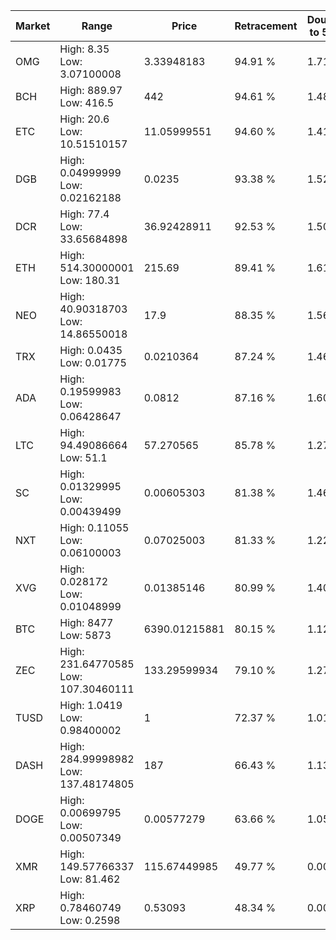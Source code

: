 | Market | Range | Price| Retracement | Doubles to 50% |
| --- | --- | --- | --- | --- |
| OMG | High: 8.35<br />Low: 3.07100008 | 3.33948183 | 94.91 % | 1.71 |
| BCH | High: 889.97<br />Low: 416.5 | 442 | 94.61 % | 1.48 |
| ETC | High: 20.6<br />Low: 10.51510157 | 11.05999551 | 94.60 % | 1.41 |
| DGB | High: 0.04999999<br />Low: 0.02162188 | 0.0235 | 93.38 % | 1.52 |
| DCR | High: 77.4<br />Low: 33.65684898 | 36.92428911 | 92.53 % | 1.50 |
| ETH | High: 514.30000001<br />Low: 180.31 | 215.69 | 89.41 % | 1.61 |
| NEO | High: 40.90318703<br />Low: 14.86550018 | 17.9 | 88.35 % | 1.56 |
| TRX | High: 0.0435<br />Low: 0.01775 | 0.0210364 | 87.24 % | 1.46 |
| ADA | High: 0.19599983<br />Low: 0.06428647 | 0.0812 | 87.16 % | 1.60 |
| LTC | High: 94.49086664<br />Low: 51.1 | 57.270565 | 85.78 % | 1.27 |
| SC | High: 0.01329995<br />Low: 0.00439499 | 0.00605303 | 81.38 % | 1.46 |
| NXT | High: 0.11055<br />Low: 0.06100003 | 0.07025003 | 81.33 % | 1.22 |
| XVG | High: 0.028172<br />Low: 0.01048999 | 0.01385146 | 80.99 % | 1.40 |
| BTC | High: 8477<br />Low: 5873 | 6390.01215881 | 80.15 % | 1.12 |
| ZEC | High: 231.64770585<br />Low: 107.30460111 | 133.29599934 | 79.10 % | 1.27 |
| TUSD | High: 1.0419<br />Low: 0.98400002 | 1 | 72.37 % | 1.01 |
| DASH | High: 284.99998982<br />Low: 137.48174805 | 187 | 66.43 % | 1.13 |
| DOGE | High: 0.00699795<br />Low: 0.00507349 | 0.00577279 | 63.66 % | 1.05 |
| XMR | High: 149.57766337<br />Low: 81.462 | 115.67449985 | 49.77 % | 0.00 |
| XRP | High: 0.78460749<br />Low: 0.2598 | 0.53093 | 48.34 % | 0.00 |
